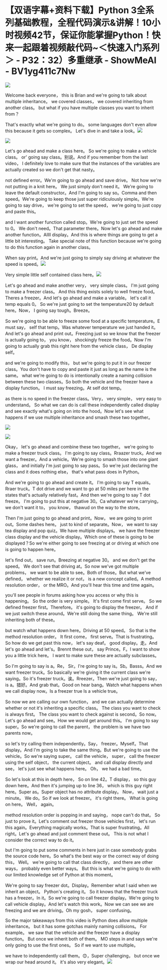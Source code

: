 # 【双语字幕+资料下载】Python 3全系列基础教程，全程代码演示&讲解！10小时视频42节，保证你能掌握Python！快来一起跟着视频敲代码~＜快速入门系列＞ - P32：32）多重继承 - ShowMeAI - BV1yg411c7Nw

![](img/b285cbe4465ee6598e70099a1c292e32_0.png)

Welcome back everyone， this is Brian and we're going to talk about multiple inheritance。 we covered classes， we covered inheriting from another class。 but what if you have multiple classes you want to inherit from？

That's exactly what we're going to do。 some languages don't even allow this because it gets so complex。 Let's dive in and take a look。![](img/b285cbe4465ee6598e70099a1c292e32_2.png)

![](img/b285cbe4465ee6598e70099a1c292e32_3.png)

Let's go ahead and make a class here。 So we're going to make a vehicle class。 or' going say class。别说。And if you remember from the last video， I definitely love to make sure that the instances of the variables are actually created so we don't get that nasty。

 not defined error。We'm going to go ahead and save drive。 Not how we're not putting in a knit here。 We just simply don't need it。 We're going to leave the default constructor。And I'm going to say so。Comma and then speed。We're going to keep those just super ridiculously simple。We're going to say drive， we're going to set the speed， we're going to just copy and paste this。

 and I want another function called stop。We're going to just set the speed to 0。 We don't need。That parameter there。Now let's go ahead and make another function。Allll display。And this is where things are going to get a little bit interesting。 Take special note of this function because we're going to do this function again in another class。

When say print。And we're just going to simply say driving at whatever the speed is speed。![](img/b285cbe4465ee6598e70099a1c292e32_5.png)

Very simple little self contained class here。![](img/b285cbe4465ee6598e70099a1c292e32_7.png)

Let's go ahead and make another very， very simple class。 I'm just going to make a freezer class。 And this thing exists solely to well freeze food。Theres a freezer。And let's go ahead and make a variable。 let's call it temp equals 0。 So we're just going to set the temperature20 by default here。Now， I going say tough。Breeze。

So we're going to be able to freeze some food at a specific temperature。E must say， self that temp。Was whatever temperature we just handed it。And let's go ahead and print out。Freezing just so we know that the freezer is actually going to， you know， shockingly freeze the food。Now I'm going to actually grab this right here from the vehicle class， De display self。

 and we're going to modify this， but we're going to put it in our freezer class。You don't have to copy and paste it just as long as the name is the same。 what we're going to do is intentionally create a naming collision between these two classes。So both the vehicle and the freezer have a display function。 I must say freezing。At self dot temp。

 as there is no speed in the freezer class。Very， very simple， very easy to understand。 So what we can do is call these independently called display and see exactly what's going on into the hood。Now let's see what happens if we use multiple inheritance and smash these two together。

![](img/b285cbe4465ee6598e70099a1c292e32_9.png)

![](img/b285cbe4465ee6598e70099a1c292e32_10.png)

Okay， let's go ahead and combine these two together。 we're going to make a freezer truck class。 I'm going to say class。Rraazer truck。And we want a freezer。And a vehicle。We're going to smash those into one giant glass， and initially I'm just going to say pass。So we're just declaring the class and it does nothing else， that's what pass does in Python。

And we're going to go ahead and create it。 I'm going to say T equals。Rraer truck。T dot drive and we want to go at 50 miles per here in the states that's actually relatively fast。And then we're going to say T dot freeze。 I'm going to put this at negative 30。Ca whatever we're carrying， we don't want it to， you know， thawud on the way to the store。

 Then I'm just going to go ahead and print。Now， we are going to print out。Some dashes here。 just to kind of separate。Now， we want to say tea display and pop quiz。We have multiple displays。 we have the freezer class display and the vehicle display。Which one of these is going to be displayed？So we're either going to see freezing at or driving at which one is going to happen here。

 let's find out， save run。Breezing at negative 30。 and we don't get the speed。 We don't see that driving at。So now we've got multiple problems， we want to be able to see。Both of those。But what we've defined， whether we realize it or not， is a new concept called。A method resolution order， or the MRO。And you'll hear this time and time again。

 you'll see people in forums asking how you access or why this is happening。 So the order is very simple。 It's first come first serve。 So we defined freezer first。Therefore。 it's going to display the freezer。 And if we just switch these around。We're still doing the same thing。 We're still inheriting both of these。

 but watch what happens down here。Driving at 50 speed。 So that is the method resolution order。 It first come， first serve。That is frustrating。 So how do we get past this now， let's say deaf。 good display。走。And let's go ahead and let's。Brennt these out， say Prince。F。I want to show you a little trick here。 I want to make sure these are actually subclasses。

 So I'm going to say is a。Re， Sir。I're going to say is。Sb。Basss。And we want freezer truck。So basically we're giving it the current class we're saying。So it's freezer truck。诶。Rreezer。Then we're just going to say， is a。猎好。And grab that。Good on hear bang。Watch what happens when we call display now。Is a freezer true Is a vehicle true。

 So now we are calling our own function， and we can actually determine whether or not it's inheriting a specific class。 The class you want to check is always first。 The class you want to check against is second。So now。Let's go ahead and see。How we would get around this。 I'm going to say super。So we're going to call the parent， the problem is we have two parents now。

 so let's try calling them independently。Say， freezer。Myself。That display。And I'm going to take the same thing。But we're going to use the vehicle。So we're saying super。 call the vehicle， super， call the freezer using the self object， the current object。 and call display directly and see， let's just see what happens here。 Oh， we had a bad time。

So let's look at this in depth here， So on line 42。T display， so this guy down here。And then it's jumping up to line 36， which is this guy right here。Super as。Super object has no attribute display。 Now， wait just a minute。 We do。So if we look at freezer。 it's right there。 What is going on here。 Well， again。

 method resolution order is popping in and saying， nope can't do that。 So just to prove it。Let's comment out freezer those vehicles first， let's run this again。Everything magically works。That is super frustrating。All right。Let's go ahead and just comment these out。 This is not what I consider the correct way to do it。

 but I'm going to put some comments in here just in case somebody grabs the source code here。So what's the best way or the correct way of doing this， Well。 we're going to call that class directly， and there are other ways， probably even better ways。 But this is what we're going to do with our limited knowledge set of Python at this moment。

 We're going to say freezer dot。Display。Remember what I said when we inherit an object。 Python's creating it。 So it knows that the freezer truck has a freezer。In it。So we're going to call freezer display。We're going to call vehicle display。And let's watch this work。Now we can see we are freezing and we are driving。Oh my gosh， super confusing。

 So the major takeaways from this video is Python does allow multiple inheritance。 but it has some gotchas mainly naming collisions。 For example。 we saw that the vehicle and the freezer have a display function。 But once we inherit both of them。 MO steps in and says we're only going to use the first ones。 So if we want to use multiple。

 we have to independently call them。😊，Super challenging， but once we wrap our head around it。 it's also very elegant。![](img/b285cbe4465ee6598e70099a1c292e32_12.png)